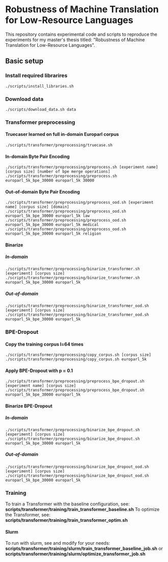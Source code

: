 # Robustness of Machine Translation for Low-Resource Languages 

This repository contains experimental code and scripts to reproduce the experiments for my master's thesis titled: "Robustness of Machine Translation for Low-Resource Languages". 

## Basic setup

### Install required librarires
 
    ./scripts/install_libraries.sh 


### Download data

    ./scripts/download_data.sh data

### Transformer preprocessing

#### Truecaser learned on full in-domain Europarl corpus

    ./scripts/transformer/preprocessing/truecase.sh
    
#### In-domain Byte Pair Encoding

    ./scripts/transformer/preprocessing/preprocess.sh [experiment name] [corpus size] [number of bpe merge operations]
    ./scripts/transformer/preprocessing/preprocess.sh europarl_5k_bpe_30000 europarl_5k 30000

#### Out-of-domain Byte Pair Encoding

    ./scripts/transformer/preprocessing/preprocess_ood.sh [experiment name] [corpus size] [domain]
    ./scripts/transformer/preprocessing/preprocess_ood.sh europarl_5k_bpe_30000 europarl_5k law
    ./scripts/transformer/preprocessing/preprocess_ood.sh europarl_5k_bpe_30000 europarl_5k medical
    ./scripts/transformer/preprocessing/preprocess_ood.sh europarl_5k_bpe_30000 europarl_5k religion
    
#### Binarize 

##### In-domain

    ./scripts/transformer/preprocessing/binarize_transformer.sh [experiment] [corpus size]
    ./scripts/transformer/preprocessing/binarize_transformer.sh europarl_5k_bpe_30000 europarl_5k
    
##### Out-of-domain

    ./scripts/transformer/preprocessing/binarize_transformer_ood.sh [experiment] [corpus size]
    ./scripts/transformer/preprocessing/binarize_transformer_ood.sh europarl_5k_bpe_30000 europarl_5k

### BPE-Dropout

#### Copy the training corpus l=64 times

    ./scripts/transformer/preprocessing/copy_corpus.sh [corpus size]
    ./scripts/transformer/preprocessing/copy_corpus.sh europarl_5k
    
#### Apply BPE-Dropout with p = 0.1

    ./scripts/transformer/preprocessing/preprocess_bpe_dropout.sh [experiment name] [corpus size]
    ./scripts/transformer/preprocessing/preprocess_bpe_dropout.sh europarl_5k_bpe_30000 europarl_5k

#### Binarize BPE-Dropout 

##### In-domain
    
    ./scripts/transformer/preprocessing/binarize_bpe_dropout.sh [experiment] [corpus size]
    ./scripts/transformer/preprocessing/binarize_bpe_dropout.sh europarl_5k_bpe_30000 europarl_5k

##### Out-of-domain
    
    ./scripts/transformer/preprocessing/binarize_bpe_dropout_ood.sh [experiment] [corpus size]
    ./scripts/transformer/preprocessing/binarize_bpe_dropout_ood.sh europarl_5k_bpe_30000 europarl_5k
    
### Training
To train a Transformer with the baseline configuration, see: <strong>scripts/transformer/training/train_transformer_baseline.sh</strong>
To optimize the Transformer, see: <strong>scripts/transformer/training/train_transformer_optim.sh</strong>

#### Slurm
To run with slurm, see and modify for your needs: <strong>scripts/transformer/training/slurm/train_transformer_baseline_job.sh</strong> or <strong>scripts/transformer/training/slurm/optimize_transformer_job.sh</strong>
